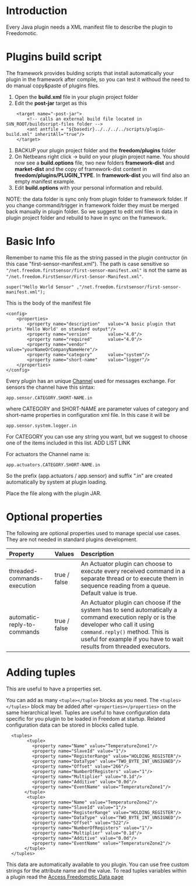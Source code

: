 # Introduction #

Every Java plugin needs a XML manifest file to describe the plugin to Freedomotic.

# Plugins build script #

The framework provides bulding scripts that install automatically your plugin in the framework after compile, so you can test it withoud the need to do manual copy&paste of plugins files.

  1. Open the **build.xml** file in your plugin project folder
  1. Edit the **post-jar** target as this
```
    <target name="-post-jar">
        <!-- calls an external build file located in SVN_ROOT/buildscript-files folder -->
        <ant antfile = "${basedir}../../../../scripts/plugin-build.xml" inheritAll="true"/> 
    </target>
```

  1. BACKUP your plugin project folder and the **freedom/plugins** folder
  1. On Netbeans right click -> build on your plugin project name. You should now see a **build.options** file, two new folders **framework-dist** and **market-dist** and the copy of framework-dist content in **freedom/plugins/PLUGIN\_TYPE**. In **framework-dist** you will find also an empty manifest example.
  1. Edit **build.options** with your personal information and rebuild.

NOTE: the data folder is sync only from plugin folder to framework folder. If you change command/trigger in framework folder they must be merged back manually in plugin folder. So we suggest to edit xml files in data in plugin project folder and rebuild to have in sync on the framework.

# Basic Info #

Remember to name this file as the string passed in the plugin contructor (in this case "first-sensor-manifest.xml"). The path is case sensitive so `"/net.freedom.firstsensor/first-sensor-manifest.xml"` is not the same as `"/net.freedom.FirstSensor/First-Sensor-Manifest.xml"`.

```
super("Hello World Sensor" ,"/net.freedom.firstsensor/first-sensor-manifest.xml");
```
This is the body of the manifest file
```
<config>
    <properties>
        <property name="description"   value="A basic plugin that prints 'Hello World' on standard output"/>
        <property name="version"       value="4.0"/>
        <property name="required"      value="4.0"/>
        <property name="vendor"        value="yourNameOrCompanyNameHere"/>
        <property name="category"      value="system"/>
        <property name="short-name"    value="logger"/>
    </properties>
</config>
```

Every plugin has an unique [Channel](Channel.md) used for messages exchange.
For sensors the channel have this sintax:
```
app.sensor.CATEGORY.SHORT-NAME.in
```
where CATEGORY and SHORT-NAME are parameter values of category and short-name properties in configuration xml file. In this case it will be
```
app.sensor.system.logger.in
```

For CATEGORY you can use any string you want, but we suggest to choose one of the items included in this list. ADD LIST LINK

For actuators the Channel name is:
```
app.actuators.CATEGORY.SHORT-NAME.in
```

So the prefix (app.actuators / app.sensor) and suffix ".in" are created automatically by system at plugin loading.

Place the file along with the plugin JAR.

# Optional properties #

The following are optional properties used to manage special use cases. They are not needed in standard plugins development.

| Property | Values | Description |
|:---------|:-------|:------------|
| threaded-commands-execution | true / false | An Actuator plugin can choose to execute every received command in a separate thread or to execute them in sequence reading from a queue. Default value is true.|
| automatic-reply-to-commands | true / false | An Actuator plugin can choose if the system has to send automatically a command execution reply or is the developer who call it using `command.reply()` method. This is useful for example if you have to wait results from threaded executors.|

# Adding tuples #

This are useful to have a properties set.

You can add as many `<tuple></tuple>` blocks as you need. The `<tuples></tuples>` block may be added after `<properties></properties>` on the same hierarchical level. Tuples are useful to have configuration data specific for you plugin to be loaded in Freedom at startup. Related configuration data can be stored in blocks called tuple.

```
  <tuples>
        <tuple>
          <property name="Name" value="TemperatureZone1"/>
          <property name="SlaveId" value="1"/>
          <property name="RegisterRange" value="HOLDING_REGISTER"/>
          <property name="DataType" value="TWO_BYTE_INT_UNSIGNED"/>
          <property name="Offset" value="266"/>
          <property name="NumberOfRegisters" value="1"/>
          <property name="Multiplier" value="0.1d"/>
          <property name="Additive" value="0.0d"/>
          <property name="EventName" value="TemperatureZone1"/>
       </tuple>
        <tuple>
          <property name="Name" value="TemperatureZone2"/>
          <property name="SlaveId" value="1"/>
          <property name="RegisterRange" value="HOLDING_REGISTER"/>
          <property name="DataType" value="TWO_BYTE_INT_UNSIGNED"/>
          <property name="Offset" value="522"/>
          <property name="NumberOfRegisters" value="1"/>          
          <property name="Multiplier" value="0.1d"/>
          <property name="Additive" value="0.0d"/>
          <property name="EventName" value="TemperatureZone2"/>
       </tuple>
  </tuples>
```

This data are automatically available to you plugin. You can use free custom strings for the attribute name and the value. To read tuples variables within a plugin read the [Access Freedomotic Data page](Data.md)